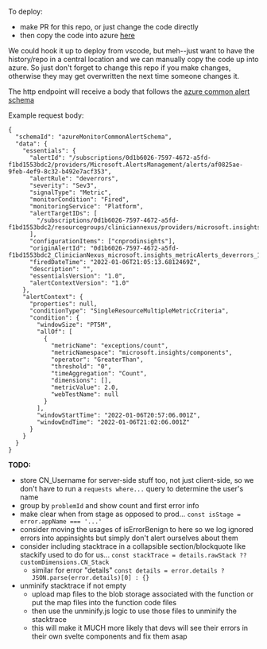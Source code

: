 To deploy: 
  - make PR for this repo, or just change the code directly
  - then copy the code into azure [here](https://portal.azure.com/#blade/WebsitesExtension/FunctionMenuBlade/code/resourceId/%2Fsubscriptions%2F0d1b6026-7597-4672-a5fd-f1bd1553bdc2%2FresourceGroups%2FSlackAlerter%2Fproviders%2FMicrosoft.Web%2Fsites%2Fslack-deverrors%2Ffunctions%2FTimerTrigger1)

We could hook it up to deploy from vscode, but meh--just want to have the history/repo in a central location and we can manually copy the code up into azure. So just don't forget to change this repo if you make changes, otherwise they may get overwritten the next time someone changes it.

The http endpoint will receive a body that follows the [azure common alert schema](https://docs.microsoft.com/en-us/azure/azure-monitor/alerts/alerts-common-schema?WT.mc_id=Portal-Microsoft_Azure_Monitoring)

Example request body:
```
{
  "schemaId": "azureMonitorCommonAlertSchema",
  "data": {
    "essentials": {
      "alertId": "/subscriptions/0d1b6026-7597-4672-a5fd-f1bd1553bdc2/providers/Microsoft.AlertsManagement/alerts/af0825ae-9feb-4ef9-8c32-b492e7acf353",
      "alertRule": "deverrors",
      "severity": "Sev3",
      "signalType": "Metric",
      "monitorCondition": "Fired",
      "monitoringService": "Platform",
      "alertTargetIDs": [
        "/subscriptions/0d1b6026-7597-4672-a5fd-f1bd1553bdc2/resourcegroups/cliniciannexus/providers/microsoft.insights/components/cnprodinsights"
      ],
      "configurationItems": ["cnprodinsights"],
      "originAlertId": "0d1b6026-7597-4672-a5fd-f1bd1553bdc2_ClinicianNexus_microsoft.insights_metricAlerts_deverrors_1482284127",
      "firedDateTime": "2022-01-06T21:05:13.6812469Z",
      "description": "",
      "essentialsVersion": "1.0",
      "alertContextVersion": "1.0"
    },
    "alertContext": {
      "properties": null,
      "conditionType": "SingleResourceMultipleMetricCriteria",
      "condition": {
        "windowSize": "PT5M",
        "allOf": [
          {
            "metricName": "exceptions/count",
            "metricNamespace": "microsoft.insights/components",
            "operator": "GreaterThan",
            "threshold": "0",
            "timeAggregation": "Count",
            "dimensions": [],
            "metricValue": 2.0,
            "webTestName": null
          }
        ],
        "windowStartTime": "2022-01-06T20:57:06.001Z",
        "windowEndTime": "2022-01-06T21:02:06.001Z"
      }
    }
  }
}
```

**TODO:**

- store CN_Username for server-side stuff too, not just client-side, so we don't have to run a `requests where...` query to determine the user's name
- group by `problemId` and show count and first error info
- make clear when from stage as opposed to prod... `const isStage = error.appName === '...'`
- consider moving the usages of isErrorBenign to here so we log ignored errors into appinsights but simply don't alert ourselves about them
- consider including stacktrace in a collapsible section/blockquote like stackify used to do for us... `const stackTrace = details.rawStack ?? customDimensions.CN_Stack`
  - similar for error "details" `const details = error.details ? JSON.parse(error.details)[0] : {}`
- unminify stacktrace if not empty
  - upload map files to the blob storage associated with the function or put the map files into the function code files
  - then use the unminify.js logic to use those files to unminify the stacktrace
  - this will make it MUCH more likely that devs will see their errors in their own svelte components and fix them asap
